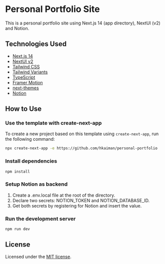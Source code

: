 # Personal Portfolio Site

This is a personal portfolio site using Next.js 14 (app directory), NextUI (v2) and Notion.

## Technologies Used

- [Next.js 14](https://nextjs.org/docs/getting-started)
- [NextUI v2](https://nextui.org/)
- [Tailwind CSS](https://tailwindcss.com/)
- [Tailwind Variants](https://tailwind-variants.org)
- [TypeScript](https://www.typescriptlang.org/)
- [Framer Motion](https://www.framer.com/motion/)
- [next-themes](https://github.com/pacocoursey/next-themes)
- [Notion](https://notion.so)
## How to Use


### Use the template with create-next-app

To create a new project based on this template using `create-next-app`, run the following command:

```bash
npx create-next-app -e https://github.com/hkaiman/personal-portfolio
```

### Install dependencies

```bash
npm install
```

### Setup Notion as backend

1. Create a .env.local file at the root of the directory.
2. Declare two secrets: NOTION_TOKEN and NOTION_DATABASE_ID.
3. Get both secrets by registering for Notion and insert the value.

### Run the development server

```bash
npm run dev
```

## License

Licensed under the [MIT license](https://github.com/nextui-org/next-app-template/blob/main/LICENSE).
